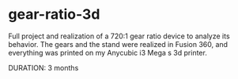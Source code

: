# gear-ratio-3d
Full project and realization of a 720:1 gear ratio device to analyze its behavior. The gears and the stand were realized in Fusion 360, and everything was printed on my Anycubic i3 Mega s 3d printer.

DURATION: 3 months
